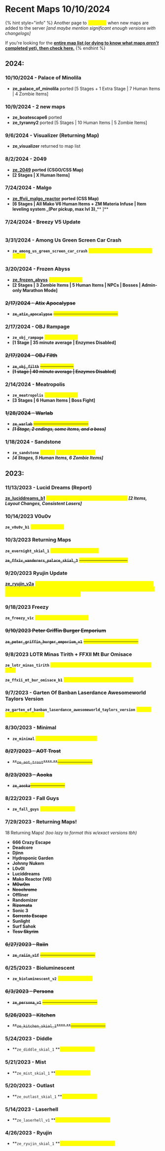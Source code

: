# Recent Maps 10/10/2024

{% hint style="info" %}
Another page to <mark style="color:yellow;">**highlight**</mark> when new maps are added to the server _\[and maybe mention significant enough versions with changelogs]_

If you're looking for the [**entire map list (or dying to know what maps **_**aren't**_** completed yet), then check here.**](./)
{% endhint %}

## 2024:

### 10/10/2024 - Palace of Minolila

* **ze\_palace\_of\_minolila** ported \[5 Stages + 1 Extra Stage | 7 Human Items | 4 Zombie Items]

### 10/9/2024 - 2 new maps

* **ze\_boatescape6** ported
* **ze\_tyranny2** ported \[5 Stages | 10 Human Items | 5 Zombie Items]

### 9/6/2024 - Visualizer (Returning Map)

* **ze\_visualizer** returned to map list

### 8/2/2024 - 2049

* [**ze\_2049**](https://gamebanana.com/mods/429605) **ported **<mark style="color:yellow;">**(CSGO/CSS Map)**</mark>
* **\[2 Stages | X Human Items]**

### 7/24/2024 - Malgo

* [**ze\_ffvii\_malgo\_reactor**](https://gamebanana.com/mods/79693) **ported **<mark style="color:yellow;">**(CSS Map)**</mark>
* **\[6 Stages | All Mako V6 Human Items + ZM Materia Infuse | Item leveling system **_**(Per pickup, max lvl 3)**_** ]**

### **7/24/2024 - Breezy V5 Update**

<figure><img src="../../.gitbook/assets/image (5).png" alt=""><figcaption></figcaption></figure>

### 3/31/2024 - Among Us Green Screen Car Crash

* **`ze_among_us_green_screen_car_crash`** <mark style="color:yellow;">**added (TF2 original Map, April Fools)**</mark>

### 3/20/2024 - Frozen Abyss

* [**ze\_frozen\_abyss**](https://gamebanana.com/mods/79706) <mark style="color:yellow;">**added (CS Port)**</mark>
* **\[2 Stages | 3 Zombie Items | 5 Human Items | NPCs | Bosses | Admin-only Marathon Mode]**

### ~~2/17/2024 - Atix Apocalypse~~

* ~~**`ze_atix_apocalypse`**~~ ~~<mark style="color:yellow;">**(returned to map list) (CS Port)**</mark>~~

### 2/17/2024 - OBJ Rampage

* **`ze_obj_rampage`** <mark style="color:yellow;">**added (CS Port)**</mark>
* **\[1 Stage | 35 minute average | Enzymes Disabled]**

### ~~2/17/2024 - OBJ Filth~~

* ~~**`ze_obj_filth`**~~ ~~<mark style="color:yellow;">**added (CS Port)**</mark>~~
* ~~**\[1 stage | 40 minute average | Enzymes Disabled]**~~

### 2/14/2024 - Meatropolis

* **`ze_meatropolis`** <mark style="color:yellow;">**added (CS Port)**</mark>
* **\[3 Stages | 6 Human Items | Boss Fight]**

### ~~**1/28/2024 - Warlab**~~

* ~~**`ze_warlab`**~~ ~~<mark style="color:yellow;">**added! (TF2 Original Map)**</mark>~~&#x20;
* ~~_**\[1 Stage, 2 endings, some items, and a boss]**_~~

### 1/18/2024 - Sandstone

* **`ze_sandstone`** <mark style="color:yellow;">**added!**</mark> <mark style="color:yellow;">**(TF2 Original Map)**</mark>&#x20;
* _**\[4 Stages, 5 Human Items, 6 Zombie Items]**_

## 2023:

### 11/13/2023 - Lucid Dreams (Report)

[**ze\_luciddreams\_b1**](https://gamebanana.com/mods/79768) <mark style="color:yellow;">**added (CS Port, newer version of map)**</mark> _**\[2 Items, Layout Changes, Consistent Lasers]**_

### 10/14/2023 V0u0v

**`ze_v0u0v_b1`** <mark style="color:yellow;">**added (CS Port)**</mark>

### 10/3/2023 Returning Maps

**`ze_evernight_skial_1`** <mark style="color:yellow;">**has returned! (CS Port)**</mark>

~~**`ze_ffxiv_wanderers_palace_skial_3`**~~ ~~<mark style="color:yellow;">**has returned! (CS Port)**</mark>~~

### 9/20/2023 Ryujin Update

[**ze\_ryujin\_v2a**](https://gamebanana.com/mods/453308) <mark style="color:yellow;">**has been updated! (Checkpoints have been added to the map for \[3] areas of the map (temple completions) & items spawn at the tree on checkpoint load, boss nerfs.**</mark>

### 9/18/2023 Freezy

**`ze_freezy_v1c`** <mark style="color:yellow;">**added (TF2 Original Map)**</mark>

### ~~9/10/2023 Peter Griffin Burger Emporium~~

~~**`ze_peter_griffin_burger_emporium_v1`**~~ ~~<mark style="color:yellow;">**added (TF2 Original map.)**</mark>~~

### 9/8/2023 LOTR Minas Tirith + FFXII Mt Bur Omisace

**`ze_lotr_minas_tirith`** <mark style="color:yellow;">**has been re-ported (ver skial 12); should be less jank!**</mark>

**`ze_ffxii_mt_bur_omisace_b1`** <mark style="color:yellow;">**has returned to map list (CS Port)**</mark>

### 9/7/2023 - Garten Of Banban Laserdance Awesomeworld Taylors Version

**`ze_garten_of_banban_laserdance_awesomeworld_taylors_version`** <mark style="color:yellow;">**added! (TF2 Original Map)**</mark>

### 8/30/2023 - Minimal

* **`ze_minimal`** <mark style="color:yellow;">**returned to map list (CS Port)**</mark>

### ~~8/27/2023 - AOT Trost~~

* ~~**`ze_aot_trost`**** **<mark style="color:yellow;">**added! (CS Port)**</mark>~~

### ~~8/23/2023 - Aooka~~

* ~~**`ze_aooka`**<mark style="color:yellow;">**added! (CS Port)**</mark>~~

### 8/22/2023 - Fall Guys

* **`ze_fall_guys`** <mark style="color:yellow;">**added! (CS Port)**</mark>

### 7/29/2023 - Returning Maps!

18 Returning Maps! _(too lazy to format this w/exact versions tbh)_

* **666 Crazy Escape**
* **Deadcore**
* **Djinn**
* **Hydroponic Garden**
* **Johnny Nukem**
* **L0v0l**
* **Luciddreams**
* **Mako Reactor (V6)**
* ~~**M0w0m**~~
* ~~**Neochrome**~~
* **Offliner**
* **Randomizer**
* ~~**Rizomata**~~
* **Sonic 3**
* ~~**Sorrento Escape**~~
* **Sunlight**
* **Surf Sahok**
* ~~**Tesv Skyrim**~~

### ~~6/27/2023 - Raiin~~

* ~~**`ze_raiin_v1f`**~~ ~~<mark style="color:yellow;">**added! (TF2 Original Map)**</mark>~~

### 6/25/2023 - Bioluminescent

* **`ze_bioluminescent_v2`** <mark style="color:yellow;">**added! (CS Port)**</mark>

### ~~6/3/2023 - Persona~~

* ~~**`ze_persona_v1`**~~ ~~<mark style="color:yellow;">**added! (TF2 Original Map)**</mark>~~

### ~~5/26/2023 - Kitchen~~

* ~~**`ze_kitchen_skial_1`**** **<mark style="color:yellow;">**added! (CS Port)**</mark>~~

### 5/24/2023 - Diddle

* **`ze_diddle_skial_1` **<mark style="color:yellow;">**added! (CS Port)**</mark>

### 5/21/2023 - Mist

* **`ze_mist_skial_1` **<mark style="color:yellow;">**added! (CS Port)**</mark>

### 5/20/2023 - Outlast

* **`ze_outlast_skial_1` **<mark style="color:yellow;">**added! (CS Port)**</mark>

### 5/14/2023 - Laserhell

* **`ze_laserhell_v1` **<mark style="color:yellow;">**added! (TF2 Original Map)**</mark>

### 4/26/2023 - Ryujin

* **`ze_ryujin_skial_1` **<mark style="color:yellow;">**added! (TF2 Original Map)**</mark>

